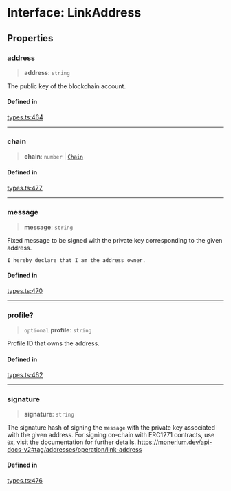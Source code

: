 # Interface: LinkAddress

## Properties

### address

> **address**: `string`

The public key of the blockchain account.

#### Defined in

[types.ts:464](https://github.com/monerium/js-monorepo/blob/main/packages/sdk/src/types.ts#L464)

***

### chain

> **chain**: `number` \| [`Chain`](/docs/packages/SDK/type-aliases/Chain.md)

#### Defined in

[types.ts:477](https://github.com/monerium/js-monorepo/blob/main/packages/sdk/src/types.ts#L477)

***

### message

> **message**: `string`

Fixed message to be signed with the private key corresponding to the given address.

`I hereby declare that I am the address owner.`

#### Defined in

[types.ts:470](https://github.com/monerium/js-monorepo/blob/main/packages/sdk/src/types.ts#L470)

***

### profile?

> `optional` **profile**: `string`

Profile ID that owns the address.

#### Defined in

[types.ts:462](https://github.com/monerium/js-monorepo/blob/main/packages/sdk/src/types.ts#L462)

***

### signature

> **signature**: `string`

The signature hash of signing the `message` with the private key associated with the given address.
For signing on-chain with ERC1271 contracts, use `0x`, visit the documentation for further details.
https://monerium.dev/api-docs-v2#tag/addresses/operation/link-address

#### Defined in

[types.ts:476](https://github.com/monerium/js-monorepo/blob/main/packages/sdk/src/types.ts#L476)
